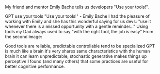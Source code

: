 My friend and mentor Emily Bache tells us developers "Use your tools!".

GPT use your tools
"Use your tools!" - Emily Bache
I had the pleasure of working with Emily and she has this wonderful saying for us devs: "use it whenever there is a missed opportunity with a gentle reminder..."
Using tools my Dad always used to say "with the right tool, the job is easy"
From the second image:

Good tools are
reliable, predictable
controllable
tend to be specialized
GPT is much like a brain
it's very shares same characteristics with the human brain
it can learn
unpredictable, stochastic
generative
makes things up
perceptive
I found (and many others) that some practices are useful for better cognitive performance.
